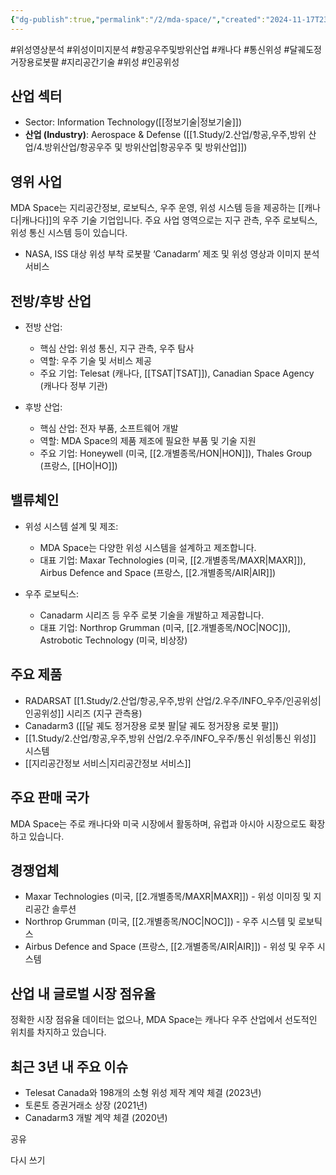 ```yaml
---
{"dg-publish":true,"permalink":"/2/mda-space/","created":"2024-11-17T23:21:33.858+09:00","updated":"2025-06-03T20:06:00.070+09:00"}
---
```


#위성영상분석 #위성이미지분석 #항공우주및방위산업 #캐나다 #통신위성 #달궤도정거장용로봇팔 #지리공간기술 #위성 #인공위성 


## 산업 섹터

- Sector: Information Technology([[정보기술\|정보기술]])
- **산업 (Industry)**: Aerospace & Defense ([[1.Study/2.산업/항공,우주,방위 산업/4.방위산업/항공우주 및 방위산업\|항공우주 및 방위산업]])
## 영위 사업

MDA Space는 지리공간정보, 로보틱스, 우주 운영, 위성 시스템 등을 제공하는 [[캐나다\|캐나다]]의 우주 기술 기업입니다. 주요 사업 영역으로는 지구 관측, 우주 로보틱스, 위성 통신 시스템 등이 있습니다.

- NASA, ISS 대상 위성 부착 로봇팔 ‘Canadarm’ 제조 및 위성 영상과 이미지 분석 서비스

## 전방/후방 산업

- 전방 산업:
    
    - 핵심 산업: 위성 통신, 지구 관측, 우주 탐사
    - 역할: 우주 기술 및 서비스 제공
    - 주요 기업: Telesat (캐나다, [[TSAT\|TSAT]]), Canadian Space Agency (캐나다 정부 기관)
    
- 후방 산업:
    
    - 핵심 산업: 전자 부품, 소프트웨어 개발
    - 역할: MDA Space의 제품 제조에 필요한 부품 및 기술 지원
    - 주요 기업: Honeywell (미국, [[2.개별종목/HON\|HON]]), Thales Group (프랑스, [[HO\|HO]])
    

## 밸류체인

- 위성 시스템 설계 및 제조:
    
    - MDA Space는 다양한 위성 시스템을 설계하고 제조합니다.
    - 대표 기업: Maxar Technologies (미국, [[2.개별종목/MAXR\|MAXR]]), Airbus Defence and Space (프랑스, [[2.개별종목/AIR\|AIR]])
    
- 우주 로보틱스:
    
    - Canadarm 시리즈 등 우주 로봇 기술을 개발하고 제공합니다.
    - 대표 기업: Northrop Grumman (미국, [[2.개별종목/NOC\|NOC]]), Astrobotic Technology (미국, 비상장)
    

## 주요 제품

- RADARSAT [[1.Study/2.산업/항공,우주,방위 산업/2.우주/INFO_우주/인공위성\|인공위성]] 시리즈 (지구 관측용)
- Canadarm3 ([[달 궤도 정거장용 로봇 팔\|달 궤도 정거장용 로봇 팔]])
- [[1.Study/2.산업/항공,우주,방위 산업/2.우주/INFO_우주/통신 위성\|통신 위성]] 시스템
- [[지리공간정보 서비스\|지리공간정보 서비스]]

## 주요 판매 국가

MDA Space는 주로 캐나다와 미국 시장에서 활동하며, 유럽과 아시아 시장으로도 확장하고 있습니다.

## 경쟁업체

- Maxar Technologies (미국, [[2.개별종목/MAXR\|MAXR]]) - 위성 이미징 및 지리공간 솔루션
- Northrop Grumman (미국, [[2.개별종목/NOC\|NOC]]) - 우주 시스템 및 로보틱스
- Airbus Defence and Space (프랑스, [[2.개별종목/AIR\|AIR]]) - 위성 및 우주 시스템

## 산업 내 글로벌 시장 점유율

정확한 시장 점유율 데이터는 없으나, MDA Space는 캐나다 우주 산업에서 선도적인 위치를 차지하고 있습니다.

## 최근 3년 내 주요 이슈

- Telesat Canada와 198개의 소형 위성 제작 계약 체결 (2023년)
- 토론토 증권거래소 상장 (2021년)
- Canadarm3 개발 계약 체결 (2020년)

공유

다시 쓰기